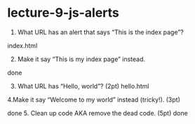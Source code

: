 # lecture-9-js-alerts 

1. What URL has an alert that says “This is the index page”?

index.html 

2. Make it say “This is my index page” instead. 

done

3. What URL has “Hello, world”?  (2pt)
hello.html

4.Make it say “Welcome to my world” instead (tricky!). (3pt)

done 
5. Clean up code AKA remove the dead code. (5pt)
done
